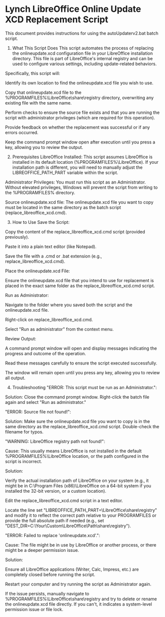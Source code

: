# Lynch LibreOffice Online Update XCD Replacement Script
This document provides instructions for using the autoUpdaterv2.bat batch script.

1. What This Script Does
This script automates the process of replacing the onlineupdate.xcd configuration file in your LibreOffice installation directory. This file is part of LibreOffice's internal registry and can be used to configure various settings, including update-related behaviors.

Specifically, this script will:

Identify its own location to find the onlineupdate.xcd file you wish to use.

Copy that onlineupdate.xcd file to the %PROGRAMFILES%\LibreOffice\share\registry directory, overwriting any existing file with the same name.

Perform checks to ensure the source file exists and that you are running the script with administrator privileges (which are required for this operation).

Provide feedback on whether the replacement was successful or if any errors occurred.

Keep the command prompt window open after execution until you press a key, allowing you to review the output.

2. Prerequisites
LibreOffice Installed: This script assumes LibreOffice is installed in its default location (%PROGRAMFILES%\LibreOffice). If your installation path is different, you will need to manually adjust the LIBREOFFICE_PATH_PART variable within the script.

Administrator Privileges: You must run this script as an Administrator. Without elevated privileges, Windows will prevent the script from writing to the %PROGRAMFILES% directory.

Source onlineupdate.xcd file: The onlineupdate.xcd file you want to copy must be located in the same directory as the batch script (replace_libreoffice_xcd.cmd).

3. How to Use
Save the Script:

Copy the content of the replace_libreoffice_xcd.cmd script (provided previously).

Paste it into a plain text editor (like Notepad).

Save the file with a .cmd or .bat extension (e.g., replace_libreoffice_xcd.cmd).

Place the onlineupdate.xcd File:

Ensure the onlineupdate.xcd file that you intend to use for replacement is placed in the exact same folder as the replace_libreoffice_xcd.cmd script.

Run as Administrator:

Navigate to the folder where you saved both the script and the onlineupdate.xcd file.

Right-click on replace_libreoffice_xcd.cmd.

Select "Run as administrator" from the context menu.

Review Output:

A command prompt window will open and display messages indicating the progress and outcome of the operation.

Read these messages carefully to ensure the script executed successfully.

The window will remain open until you press any key, allowing you to review all output.

4. Troubleshooting
"ERROR: This script must be run as an Administrator.":

Solution: Close the command prompt window. Right-click the batch file again and select "Run as administrator."

"ERROR: Source file not found!":

Solution: Make sure the onlineupdate.xcd file you want to copy is in the same directory as the replace_libreoffice_xcd.cmd script. Double-check the filename for typos.

"WARNING: LibreOffice registry path not found!":

Cause: This usually means LibreOffice is not installed in the default %PROGRAMFILES%\LibreOffice location, or the path configured in the script is incorrect.

Solution:

Verify the actual installation path of LibreOffice on your system (e.g., it might be in C:\Program Files (x86)\LibreOffice on a 64-bit system if you installed the 32-bit version, or a custom location).

Edit the replace_libreoffice_xcd.cmd script in a text editor.

Locate the line set "LIBREOFFICE_PATH_PART=\LibreOffice\share\registry" and modify it to reflect the correct path relative to your PROGRAMFILES or provide the full absolute path if needed (e.g., set "DEST_DIR=C:\Your\Custom\LibreOffice\Path\share\registry").

"ERROR: Failed to replace 'onlineupdate.xcd'.":

Cause: The file might be in use by LibreOffice or another process, or there might be a deeper permission issue.

Solution:

Ensure all LibreOffice applications (Writer, Calc, Impress, etc.) are completely closed before running the script.

Restart your computer and try running the script as Administrator again.

If the issue persists, manually navigate to %PROGRAMFILES%\LibreOffice\share\registry and try to delete or rename the onlineupdate.xcd file directly. If you can't, it indicates a system-level permission issue or file lock.
